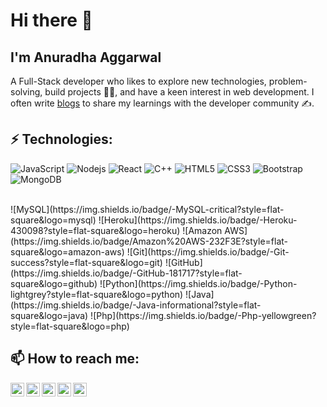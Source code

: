 
<!--
**anuradha9712/anuradha9712** is a ✨ _special_ ✨ repository because its `README.md` (this file) appears on your GitHub profile.

Here are some ideas to get you started:

- 🔭 I’m currently working on ...
- 🌱 I’m currently learning ...
- 👯 I’m looking to collaborate on ...
- 🤔 I’m looking for help with ...
- 💬 Ask me about ...
- 📫 How to reach me: ...
- 😄 Pronouns: ...
- ⚡ Fun fact: ...
-->



# Hi there 👋

## I'm Anuradha Aggarwal 

A Full-Stack developer who likes to explore new technologies, problem-solving, build projects 👩‍💻, and have a keen interest in web development. I often write [blogs](https://anuradha.hashnode.dev/) to share my learnings with the developer community :writing_hand:.


## ⚡ Technologies:

![JavaScript](https://img.shields.io/badge/-JavaScript-blue?style=flat-square&logo=javascript)
![Nodejs](https://img.shields.io/badge/-Nodejs-black?style=flat-square&logo=Node.js)
![React](https://img.shields.io/badge/-React-grey?style=flat-square&logo=react)
![C++](https://img.shields.io/badge/-C++-00599C?style=flat-square&logo=c)
![HTML5](https://img.shields.io/badge/-HTML5-E34F26?style=flat-square&logo=html5&logoColor=white)
![CSS3](https://img.shields.io/badge/-CSS3-1572B6?style=flat-square&logo=css3)
![Bootstrap](https://img.shields.io/badge/-Bootstrap-563D7C?style=flat-square&logo=bootstrap)
![MongoDB](https://img.shields.io/badge/-MongoDB-black?style=flat-square&logo=mongodb)

<br>
![MySQL](https://img.shields.io/badge/-MySQL-critical?style=flat-square&logo=mysql)
![Heroku](https://img.shields.io/badge/-Heroku-430098?style=flat-square&logo=heroku)
![Amazon AWS](https://img.shields.io/badge/Amazon%20AWS-232F3E?style=flat-square&logo=amazon-aws)
![Git](https://img.shields.io/badge/-Git-success?style=flat-square&logo=git)
![GitHub](https://img.shields.io/badge/-GitHub-181717?style=flat-square&logo=github)
![Python](https://img.shields.io/badge/-Python-lightgrey?style=flat-square&logo=python)
![Java](https://img.shields.io/badge/-Java-informational?style=flat-square&logo=java)
![Php](https://img.shields.io/badge/-Php-yellowgreen?style=flat-square&logo=php)




##  📫 How to reach me: 

<a href="https://www.linkedin.com/in/anuradha-aggarwal-4a2751107/">
  <img align="left" alt="Anuradha Aggarwal | LinkdeIN" width="22px" src="https://cdn.jsdelivr.net/npm/simple-icons@v3/icons/linkedin.svg" />
</a>
<a href="https://twitter.com/Anuradh06359394">
  <img align="left" alt="Anuradha Aggarwal | Twitter" width="22px" src="https://cdn.jsdelivr.net/npm/simple-icons@v3/icons/twitter.svg" />
</a>
<a href="https://www.instagram.com/blogcode404/">
  <img align="left" alt="Anuradha Aggarwal | Instagram" width="22px" src="https://cdn.jsdelivr.net/npm/simple-icons@3.13.0/icons/instagram.svg" />
</a>
<a href="https://dev.to/anuradha9712">
  <img align="left" alt="Anuradha Aggarwal | Dev.to" width="22px" src="https://cdn.jsdelivr.net/npm/simple-icons@3.13.0/icons/dev-dot-to.svg" />
</a>
<a href="https://anuradha.hashnode.dev/">
  <img align="left" alt="Anuradha Aggarwal | Hashnode" width="22px" src="https://cdn.jsdelivr.net/npm/simple-icons@3.13.0/icons/hashnode.svg" />
</a>

<br>


